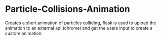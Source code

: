 # Particle-Collisions-Animation
Creates a short animation of particles colliding, flask is used to upload the animation to an external api (chrome) and get the users input to create a custom animation.
